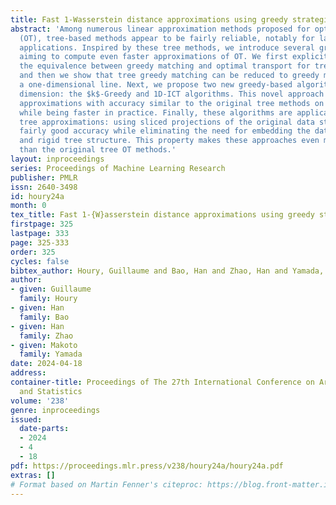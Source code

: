 ```yaml
---
title: Fast 1-Wasserstein distance approximations using greedy strategies
abstract: 'Among numerous linear approximation methods proposed for optimal transport
  (OT), tree-based methods appear to be fairly reliable, notably for language processing
  applications. Inspired by these tree methods, we introduce several greedy heuristics
  aiming to compute even faster approximations of OT. We first explicitly establish
  the equivalence between greedy matching and optimal transport for tree metrics,
  and then we show that tree greedy matching can be reduced to greedy matching on
  a one-dimensional line. Next, we propose two new greedy-based algorithms in one
  dimension: the $k$-Greedy and 1D-ICT algorithms. This novel approach provides Wasserstein
  approximations with accuracy similar to the original tree methods on text datasets
  while being faster in practice. Finally, these algorithms are applicable beyond
  tree approximations: using sliced projections of the original data still provides
  fairly good accuracy while eliminating the need for embedding the data in a fixed
  and rigid tree structure. This property makes these approaches even more versatile
  than the original tree OT methods.'
layout: inproceedings
series: Proceedings of Machine Learning Research
publisher: PMLR
issn: 2640-3498
id: houry24a
month: 0
tex_title: Fast 1-{W}asserstein distance approximations using greedy strategies
firstpage: 325
lastpage: 333
page: 325-333
order: 325
cycles: false
bibtex_author: Houry, Guillaume and Bao, Han and Zhao, Han and Yamada, Makoto
author:
- given: Guillaume
  family: Houry
- given: Han
  family: Bao
- given: Han
  family: Zhao
- given: Makoto
  family: Yamada
date: 2024-04-18
address:
container-title: Proceedings of The 27th International Conference on Artificial Intelligence
  and Statistics
volume: '238'
genre: inproceedings
issued:
  date-parts:
  - 2024
  - 4
  - 18
pdf: https://proceedings.mlr.press/v238/houry24a/houry24a.pdf
extras: []
# Format based on Martin Fenner's citeproc: https://blog.front-matter.io/posts/citeproc-yaml-for-bibliographies/
---
```

